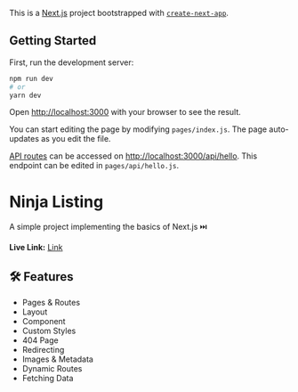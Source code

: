 This is a [Next.js](https://nextjs.org/) project bootstrapped with [`create-next-app`](https://github.com/vercel/next.js/tree/canary/packages/create-next-app).

## Getting Started

First, run the development server:

```bash
npm run dev
# or
yarn dev
```

Open [http://localhost:3000](http://localhost:3000) with your browser to see the result.

You can start editing the page by modifying `pages/index.js`. The page auto-updates as you edit the file.

[API routes](https://nextjs.org/docs/api-routes/introduction) can be accessed on [http://localhost:3000/api/hello](http://localhost:3000/api/hello). This endpoint can be edited in `pages/api/hello.js`.


# Ninja Listing

A simple project implementing the basics of Next.js ⏭️

**Live Link:** [Link](https://next-js-basics-beta.vercel.app/)




## 🛠 Features
- Pages & Routes
- Layout
- Component
- Custom Styles
- 404 Page
- Redirecting
- Images & Metadata
- Dynamic Routes
- Fetching Data